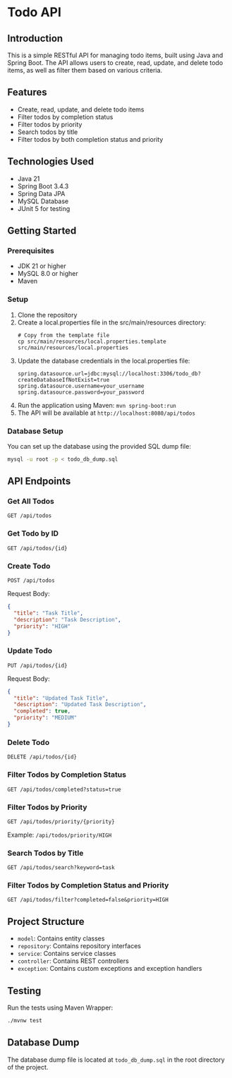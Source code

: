 # Todo API

## Introduction
This is a simple RESTful API for managing todo items, built using Java and Spring Boot. The API allows users to create, read, update, and delete todo items, as well as filter them based on various criteria.

## Features
- Create, read, update, and delete todo items
- Filter todos by completion status
- Filter todos by priority
- Search todos by title
- Filter todos by both completion status and priority

## Technologies Used
- Java 21
- Spring Boot 3.4.3
- Spring Data JPA
- MySQL Database
- JUnit 5 for testing

## Getting Started

### Prerequisites
- JDK 21 or higher
- MySQL 8.0 or higher
- Maven

### Setup
1. Clone the repository
2. Create a local.properties file in the src/main/resources directory:
   ```
   # Copy from the template file
   cp src/main/resources/local.properties.template src/main/resources/local.properties
   ```
3. Update the database credentials in the local.properties file:
   ```properties
   spring.datasource.url=jdbc:mysql://localhost:3306/todo_db?createDatabaseIfNotExist=true
   spring.datasource.username=your_username
   spring.datasource.password=your_password
   ```
4. Run the application using Maven: `mvn spring-boot:run`
5. The API will be available at `http://localhost:8080/api/todos`

### Database Setup
You can set up the database using the provided SQL dump file:
```sh
mysql -u root -p < todo_db_dump.sql
```

## API Endpoints

### Get All Todos
```
GET /api/todos
```

### Get Todo by ID
```
GET /api/todos/{id}
```

### Create Todo
```
POST /api/todos
```
Request Body:
```json
{
  "title": "Task Title",
  "description": "Task Description",
  "priority": "HIGH"
}
```

### Update Todo
```
PUT /api/todos/{id}
```
Request Body:
```json
{
  "title": "Updated Task Title",
  "description": "Updated Task Description",
  "completed": true,
  "priority": "MEDIUM"
}
```

### Delete Todo
```
DELETE /api/todos/{id}
```

### Filter Todos by Completion Status
```
GET /api/todos/completed?status=true
```

### Filter Todos by Priority
```
GET /api/todos/priority/{priority}
```
Example: `/api/todos/priority/HIGH`

### Search Todos by Title
```
GET /api/todos/search?keyword=task
```

### Filter Todos by Completion Status and Priority
```
GET /api/todos/filter?completed=false&priority=HIGH
```

## Project Structure
- `model`: Contains entity classes
- `repository`: Contains repository interfaces
- `service`: Contains service classes
- `controller`: Contains REST controllers
- `exception`: Contains custom exceptions and exception handlers

## Testing
Run the tests using Maven Wrapper:
```sh
./mvnw test
```

## Database Dump
The database dump file is located at `todo_db_dump.sql` in the root directory of the project.
